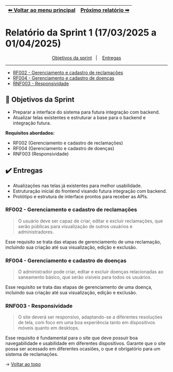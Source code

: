 | [⬅ Voltar ao menu principal](https://github.com/MathGueff/saneasp-documentation) | [Próximo relatório ➡](https://github.com/MathGueff/saneasp-documentation/blob/sprint-02/README.md) |
|:--|--:|


# Relatório da Sprint 1 (17/03/2025 a 01/04/2025)

<p align="center">
    <a href="#objetivos">Objetivos da sprint</a> &nbsp |&nbsp &nbsp
    <a href="#entregas">Entregas</a> 
    <hr>
    <ul>
        <a href="#RF002"><li>RF002 - Gerenciamento e cadastro de reclamações</li></a>
        <a href="#RF004"><li>RF004 - Gerenciamento e cadastro de doenças</li></a>
        <a href="#RNF003"><li>RNF003 - Responsividade</li></a>
    </ul>
</p>

<span id="objetivos">

## 🎯 Objetivos da Sprint

- Preparar a interface do sistema para futura integração com backend.  
- Atualizar telas existentes e estruturar a base para o backend e integração futura.

**Requisitos abordados:**

- RF002 (Gerenciamento e cadastro de reclamações)  
- RF004 (Gerenciamento e cadastro de doenças)  
- RNF003 (Responsividade)

<span id="entregas">

## ✔️ Entregas

- Atualizações nas telas já existentes para melhor usabilidade.  
- Estruturação inicial do frontend visando futura integração com backend.  
- Protótipo e estrutura de interface prontos para receber as APIs.

<span id="RF002">

### RF002 - Gerenciamento e cadastro de reclamações

> O usuário deve ser capaz de criar, editar e excluir reclamações, que serão públicas para visualização de outros usuários e administradores.

Esse requisito se trata das etapas de gerenciamento de uma reclamação, incluindo sua criação até sua visualização, edição e exclusão.

<span id="RF004">

### RF004 - Gerenciamento e cadastro de doenças

> O administrador pode criar, editar e excluir doenças relacionadas ao saneamento básico, que serão visíveis para todos os usuários.

Esse requisito se trata das etapas de gerenciamento de uma doença, incluindo sua criação até sua visualização, edição e exclusão.

<span id="RNF003">

### RNF003 - Responsividade

> O site deverá ser responsivo, adaptando-se a diferentes resoluções de tela, com foco em uma boa experiência tanto em dispositivos móveis quanto em desktops.

Esse requisito é fundamental para o site que deve possuir boa navegabilidade e usabilidade em diferentes dispositivos. Garante que o site possa ser acessado em diferentes ocasiões, o que é obrigatório para um sistema de reclamações.

→ [Voltar ao topo](#topo)


